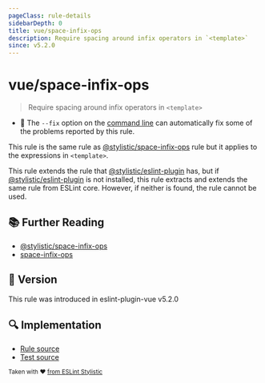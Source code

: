 ```yaml
---
pageClass: rule-details
sidebarDepth: 0
title: vue/space-infix-ops
description: Require spacing around infix operators in `<template>`
since: v5.2.0
---
```


# vue/space-infix-ops

> Require spacing around infix operators in `<template>`

- :wrench: The `--fix` option on the [command line](https://eslint.org/docs/user-guide/command-line-interface#fix-problems) can automatically fix some of the problems reported by this rule.

This rule is the same rule as [@stylistic/space-infix-ops] rule but it applies to the expressions in `<template>`.

This rule extends the rule that [@stylistic/eslint-plugin] has, but if [@stylistic/eslint-plugin] is not installed, this rule extracts and extends the same rule from ESLint core.
However, if neither is found, the rule cannot be used.

[@stylistic/eslint-plugin]: https://eslint.style/packages/default

## :books: Further Reading

- [@stylistic/space-infix-ops]
- [space-infix-ops]

[@stylistic/space-infix-ops]: https://eslint.style/rules/default/space-infix-ops
[space-infix-ops]: https://eslint.org/docs/rules/space-infix-ops

## :rocket: Version

This rule was introduced in eslint-plugin-vue v5.2.0

## :mag: Implementation

- [Rule source](https://github.com/vuejs/eslint-plugin-vue/blob/master/lib/rules/space-infix-ops.js)
- [Test source](https://github.com/vuejs/eslint-plugin-vue/blob/master/tests/lib/rules/space-infix-ops.js)

<sup>Taken with ❤️ [from ESLint Stylistic](https://eslint.style/rules/ts/space-infix-ops)</sup>
